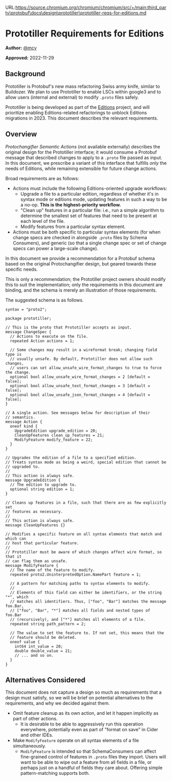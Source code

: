 URL:https://source.chromium.org/chromium/chromium/src/+/main:third_party\protobuf\docs\design\prototiller\prototiller-reqs-for-editions.md
# Prototiller Requirements for Editions

**Author:** [@mcy](https://github.com/mcy)

**Approved:** 2022-11-29

## Background

Prototiller is Protobuf's new mass refactoring Swiss army knife, similar to
Buildozer. We plan to use Prototiller to enable LSCs within google3 and to allow
users (internal and external) to modify `.proto` files safely.

Prototiller is being developed as part of the
[Editions](../editions/what-are-protobuf-editions.md) project, and will
prioritize enabling Editions-related refactorings to unblock Editions migrations
in 2023. This document describes the relevant requirements.

## Overview

*Protochangifier Semantic Actions* (not available externally) describes the
original design for the Prototiller interface; it would consume a Protobuf
message that described changes to apply to a `.proto` file passed as input. In
this document, we prescribe a variant of this interface that fulfills *only* the
needs of Editions, while remaining extensible for future change actions.

Broad requirements are as follows:

*   Actions must include the following Editions-oriented upgrade workflows:
    *   Upgrade a file to a particular edition, regardless of whether it's in
        syntax mode or editions mode, updating features in such a way to be a
        no-op. **This is the highest-priority workflow.**
    *   "Clean up" features in a particular file: i.e., run a simple algorithm
        to determine the smallest set of features that need to be present at
        each level of the file.
    *   Modify features from a particular syntax element.
*   Actions must be both specific to particular syntax elements (for when change
    specs are checked in alongside `.proto` files by Schema Consumers), and
    generic (so that a single change spec or set of change specs can power a
    large-scale change).

In this document we provide a recommendation for a Protobuf schema based on the
original Protochangifier design, but geared towards these specific needs.

This is only a recommendation; the Prototiller project owners should modify this
to suit the implementation; only the requirements in this document are binding,
and the schema is merely an illustration of those requirements.

The suggested schema is as follows.

```
syntax = "proto2";

package prototiller;

// This is the proto that Prototiller accepts as input.
message ChangeSpec {
  // Actions to execute on the file.
  repeated Action actions = 1;

  // Some changes may result in a wireformat break; changing field type is
  // usually unsafe. By default, Prototiller does not allow such changes,
  // users can set allow_unsafe_wire_format_changes to true to force the change.
  optional bool allow_unsafe_wire_format_changes = 2 [default = false];
  optional bool allow_unsafe_text_format_changes = 3 [default = false];
  optional bool allow_unsafe_json_format_changes = 4 [default = false];
}

// A single action. See messages below for description of their
// semantics.
message Action {
  oneof kind {
    UpgradeEdition upgrade_edition = 20;
    CleanUpFeatures clean_up_features = 21;
    ModifyFeature modify_feature = 22;
  }
}

// Upgrades the edition of a file to a specified edition.
// Treats syntax mode as being a weird, special edition that cannot be
// upgraded to.
//
// This action is always safe.
message UpgradeEdition {
  // The edition to upgrade to.
  optional string edition = 1;
}

// Cleans up features in a file, such that there are as few explicitly set
// features as necessary.
//
// This action is always safe.
message CleanUpFeatures {}

// Modifies a specific feature on all syntax elements that match and which can
// host that particular feature.
//
// Prototiller must be aware of which changes affect wire format, so that it
// can flag them as unsafe.
message ModifyFeature {
  // The name of the feature to modify.
  repeated proto2.UninterpretedOption.NamePart feature = 1;

  // A pattern for matching paths to syntax elements to modify.
  //
  // Elements of this field can either be identifiers, or the string "*", which
  // matches all identifiers. Thus, ["foo", "Bar"] matches the message foo.Bar,
  // ["foo", "Bar", "*"] matches all fields and nested types of foo.Bar
  // (recursively), and ["*"] matches all elements of a file.
  repeated string path_pattern = 2;

  // The value to set the feature to. If not set, this means that the
  // feature should be deleted.
  oneof value {
    int64 int_value = 20;
    double double_value = 21;
    // ... and so on.
  }
}
```

## Alternatives Considered

This document does not capture a design so much as requirements that a design
must satisfy, so we will be brief on potential alternatives to the requirements,
and why we decided against them.

*   Omit feature cleanup as its own action, and let it happen implicitly as part
    of other actions.
    *   It is desirable to be able to aggressively run this operation
        everywhere, potentially even as part of "format on save" in Cider and
        other IDEs.
*   Make `ModifyFeature` operate on all syntax elements of a file
    simultaneously.
    *   `ModifyFeature` is intended so that SchemaConsumers can affect
        fine-grained control of features in `.proto` files they import. Users
        will want to be able to wipe out a feature from all fields in a file, or
        perhaps just on a handful of fields they care about. Offering simple
        pattern-matching supports both.
